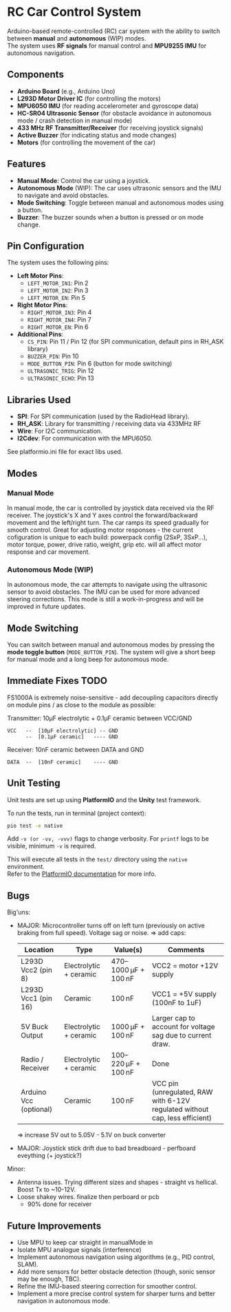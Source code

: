 # RC Car Control System

Arduino-based remote-controlled (RC) car system with the ability to switch between **manual** and **autonomous** (WIP) modes.  
The system uses **RF signals** for manual control and **MPU9255 IMU** for autonomous navigation.

## Components

- **Arduino Board** (e.g., Arduino Uno)
- **L293D Motor Driver IC** (for controlling the motors)
- **MPU6050 IMU** (for reading accelerometer and gyroscope data)
- **HC-SR04 Ultrasonic Sensor** (for obstacle avoidance in autonomous mode / crash detection in manual mode)
- **433 MHz RF Transmitter/Receiver** (for receiving joystick signals)
- **Active Buzzer** (for indicating status and mode changes)
- **Motors** (for controlling the movement of the car)

## Features

- **Manual Mode**: Control the car using a joystick.
- **Autonomous Mode** (WIP): The car uses ultrasonic sensors and the IMU to navigate and avoid obstacles.
- **Mode Switching**: Toggle between manual and autonomous modes using a button.
- **Buzzer**: The buzzer sounds when a button is pressed or on mode change.

## Pin Configuration

The system uses the following pins:

- **Left Motor Pins**:
  - `LEFT_MOTOR_IN1`: Pin 2
  - `LEFT_MOTOR_IN2`: Pin 3
  - `LEFT_MOTOR_EN`: Pin 5
- **Right Motor Pins**:
  - `RIGHT_MOTOR_IN3`: Pin 4
  - `RIGHT_MOTOR_IN4`: Pin 7
  - `RIGHT_MOTOR_EN`: Pin 6
- **Additional Pins**:
  - `CS_PIN`: Pin 11  / Pin 12 (for SPI communication, default pins in RH_ASK library)
  - `BUZZER_PIN`: Pin 10
  - `MODE_BUTTON_PIN`: Pin 6 (button for mode switching)
  - `ULTRASONIC_TRIG`: Pin 12
  - `ULTRASONIC_ECHO`: Pin 13

## Libraries Used

- **SPI**: For SPI communication (used by the RadioHead library).
- **RH_ASK**: Library for transmitting / receiving data via 433MHz RF
- **Wire**: For I2C communication.
- **I2Cdev**: For communication with the MPU6050.

See platformio.ini file for exact libs used.

## Modes

### Manual Mode

In manual mode, the car is controlled by joystick data received via the RF receiver. The joystick's X and Y axes control the forward/backward movement and the left/right turn. The car ramps its speed gradually for smooth control.
Great for adjusting motor responses - the current cofiguration is unique to each build: powerpack config (2SxP, 3SxP...), motor torque, power, drive ratio, weight, grip etc. will all affect motor response and car movement.

### Autonomous Mode (WIP)

In autonomous mode, the car attempts to navigate using the ultrasonic sensor to avoid obstacles. The IMU can be used for more advanced steering corrections. This mode is still a work-in-progress and will be improved in future updates.

## Mode Switching

You can switch between manual and autonomous modes by pressing the **mode toggle button** (`MODE_BUTTON_PIN`). The system will give a short beep for manual mode and a long beep for autonomous mode.

## Immediate Fixes TODO

FS1000A is extremely noise-sensitive - add decoupling capacitors directly on module pins / as close to the module as possible:

Transmitter: 10μF electrolytic + 0.1μF ceramic between VCC/GND

    VCC   --  [10μF electrolytic] -- GND
          --  [0.1μF ceramic]   ---- GND

Receiver: 10nF ceramic between DATA and GND

    DATA  --  [10nF ceramic]    ---- GND

## Unit Testing

Unit tests are set up using **PlatformIO** and the **Unity** test framework.

To run the tests, run in terminal (project context):

```sh
pio test -e native
```

Add `-v (or -vv, -vvv)` flags to change verbosity. For `printf` logs to be visible, minimum `-v` is required.

This will execute all tests in the `test/` directory using the `native` environment.  
Refer to the [PlatformIO documentation](https://docs.platformio.org/en/latest/core/userguide/cmd_test.html) for more info.

## Bugs

Big'uns:

- MAJOR: Microcontroller turns off on left turn (previously on active braking from full speed). Voltage sag or noise.
  => add caps:

  | Location               | Type                   | Value(s)             | Comments
  | ---------------------- | ---------------------- | -------------------- | --------------------
  | L293D Vcc2 (pin 8)     | Electrolytic + ceramic | 470–1000 µF + 100 nF | VCC2 = motor +12V supply 
  | L293D Vcc1 (pin 16)    | Ceramic                | 100 nF               | VCC1 = +5V  supply (100nF to 1uF)
  | 5V Buck Output         | Electrolytic + ceramic | 1000 µF + 100 nF     | Larger cap to account for voltage sag due to current draw.
  | Radio / Receiver       | Electrolytic + ceramic | 100–220 µF + 100 nF  | Done 
  | Arduino Vcc (optional) | Ceramic                | 100 nF               | VCC pin (unregulated, RAW with 6-12V regulated without cap, less efficient)

  => increase 5V out to 5.05V - 5.1V on buck converter

- MAJOR: Joystick stick drift due to bad breadboard - perfboard eveything (+ joystick?)

Minor:
- Antenna issues. Trying different sizes and shapes - straight vs hellical. Boost Tx to ~10-12V.
- Loose shakey wires. finalize then perboard or pcb
  - 90% done for receiver

## Future Improvements

- Use MPU to keep car straight in manualMode in 
- Isolate MPU analogue signals (interference)
- Implement autonomous navigation using algorithms (e.g., PID control, SLAM).
- Add more sensors for better obstacle detection (though, sonic sensor may be enough, TBC).
- Refine the IMU-based steering correction for smoother control.
- Implement a more precise control system for sharper turns and better navigation in autonomous mode.
